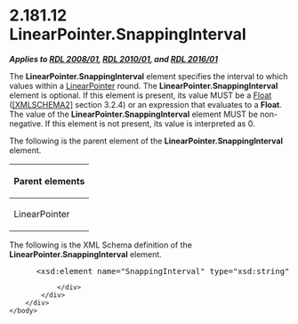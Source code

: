 <html dir="LTR" xmlns:mshelp="http://msdn.microsoft.com/mshelp" xmlns:ddue="http://ddue.schemas.microsoft.com/authoring/2003/5" xmlns:xlink="http://www.w3.org/1999/xlink" xmlns:tool="http://www.microsoft.com/tooltip">
    <head>
        <meta http-equiv="Content-Type" content="text/html; CHARSET=utf-8"></meta>
        <meta name="save" content="history"></meta>
        <title>2.181.12 LinearPointer.SnappingInterval</title>
        <xml>
            <mshelp:toctitle title="2.181.12 LinearPointer.SnappingInterval"></mshelp:toctitle>
            <mshelp:rltitle title="[MS-RDL]: LinearPointer.SnappingInterval"></mshelp:rltitle>
            <mshelp:keyword index="A" term="f123296f-6b66-4109-9570-0489a2359d5e"></mshelp:keyword>
            <mshelp:attr name="DCSext.ContentType" value="open specification"></mshelp:attr>
            <mshelp:attr name="AssetID" value="f123296f-6b66-4109-9570-0489a2359d5e"></mshelp:attr>
            <mshelp:attr name="TopicType" value="kbRef"></mshelp:attr>
            <mshelp:attr name="DCSext.Title" value="[MS-RDL]: LinearPointer.SnappingInterval" />
        </xml>
    </head>
    <body>
        <div id="header">
            <h1 class="heading">2.181.12 LinearPointer.SnappingInterval</h1>
        </div>
        <div id="mainSection">
            <div id="mainBody">
                <div id="allHistory" class="saveHistory"></div>
                <div id="sectionSection0" class="section" name="collapseableSection">
                    

<p><b><i>Applies to </i></b><a href="file:///C:\Users\v-ciwyck\Documents\EAI%20Projects\EAI%20166%20RDL%20scrub\EAI%20166_MS-RDL%20Scrub%20Instructions%20101416%20CJW.docx#Section_1e855f94461747e4b89e0856c6cb420f"><b><i>RDL 2008/01</i></b></a><b><i>,
</i></b><a href="file:///C:\Users\v-ciwyck\Documents\EAI%20Projects\EAI%20166%20RDL%20scrub\EAI%20166_MS-RDL%20Scrub%20Instructions%20101416%20CJW.docx#Section_3428e690a3484ec78a6a8efb42d2cdee"><b><i>RDL 2010/01</i></b></a><b><i>,
and </i></b><a href="file:///C:\Users\v-ciwyck\Documents\EAI%20Projects\EAI%20166%20RDL%20scrub\EAI%20166_MS-RDL%20Scrub%20Instructions%20101416%20CJW.docx#Section_52ce39832bfc4e72935942aaf5fe4509"><b><i>RDL 2016/01</i></b></a></p>

<p>The <b>LinearPointer.SnappingInterval</b> element specifies
the interval to which values within a <a href="19cdf02f-fcd5-41ca-b086-355eedb983b6.md">LinearPointer</a> round. The <b>LinearPointer.SnappingInterval</b>
element is optional. If this element is present, its value MUST be a <a href="c7d0946f-992e-4abc-a304-09b53e030692.md">Float</a> (<a href="https://go.microsoft.com/fwlink/?LinkId=90610">[XMLSCHEMA2]</a> section
3.2.4) or an expression that evaluates to a <b>Float</b>. The value of the <b>LinearPointer.SnappingInterval</b>
element MUST be non-negative. If this element is not present, its value is
interpreted as 0.</p>

<p>The following is the parent element of the <b>LinearPointer.SnappingInterval</b>
element.</p>

<table>
 <thead>
  <tr>
   <th>
   <p>Parent elements</p>
   </th>
  </tr>
 </thead>
 <tr>
  <td>
  <p>LinearPointer </p>
  </td>
 </tr>
</table>

<p>The following is the XML Schema definition of the <b>LinearPointer.SnappingInterval</b>
element.</p>

<dl>
<dd>
<div><pre> &lt;xsd:element name=&quot;SnappingInterval&quot; type=&quot;xsd:string&quot; minOccurs=&quot;0&quot; /&gt;
</pre></div>
</dd></dl>


                </div>
            </div>
        </div>
    </body>
</html>